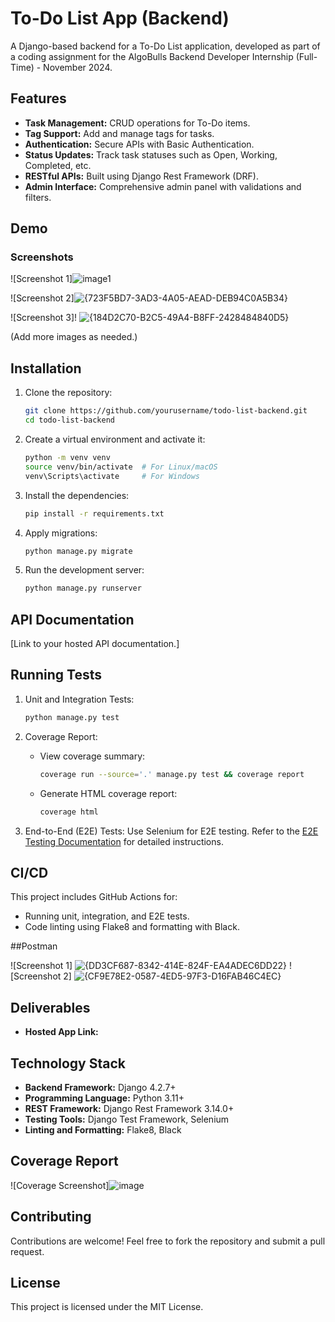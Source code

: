 # To-Do List App (Backend)

A Django-based backend for a To-Do List application, developed as part of a coding assignment for the AlgoBulls Backend Developer Internship (Full-Time) - November 2024.

## Features

- **Task Management:** CRUD operations for To-Do items.
- **Tag Support:** Add and manage tags for tasks.
- **Authentication:** Secure APIs with Basic Authentication.
- **Status Updates:** Track task statuses such as Open, Working, Completed, etc.
- **RESTful APIs:** Built using Django Rest Framework (DRF).
- **Admin Interface:** Comprehensive admin panel with validations and filters.

## Demo



### Screenshots

![Screenshot 1]![image1](https://github.com/user-attachments/assets/a8f94b09-1948-4a67-97cc-e4601b9cb17e)

![Screenshot 2]![{723F5BD7-3AD3-4A05-AEAD-DEB94C0A5B34}](https://github.com/user-attachments/assets/a568dcd7-b631-420c-ba69-dc420905c65e)

![Screenshot 3]! ![{184D2C70-B2C5-49A4-B8FF-2428484840D5}](https://github.com/user-attachments/assets/d337c7b0-f5d7-4b9c-a75c-a5da9aa4c5c2)



(Add more images as needed.)

## Installation

1. Clone the repository:
   ```bash
   git clone https://github.com/yourusername/todo-list-backend.git
   cd todo-list-backend
   ```

2. Create a virtual environment and activate it:
   ```bash
   python -m venv venv
   source venv/bin/activate  # For Linux/macOS
   venv\Scripts\activate     # For Windows
   ```

3. Install the dependencies:
   ```bash
   pip install -r requirements.txt
   ```

4. Apply migrations:
   ```bash
   python manage.py migrate
   ```

5. Run the development server:
   ```bash
   python manage.py runserver
   ```

## API Documentation

[Link to your hosted API documentation.]

## Running Tests

1. Unit and Integration Tests:
   ```bash
   python manage.py test
   ```

2. Coverage Report:
   - View coverage summary:
     ```bash
     coverage run --source='.' manage.py test && coverage report
     ```
   - Generate HTML coverage report:
     ```bash
     coverage html
     ```

3. End-to-End (E2E) Tests:
   Use Selenium for E2E testing. Refer to the [E2E Testing Documentation](https://docs.djangoproject.com/en/4.2/topics/testing/) for detailed instructions.

## CI/CD

This project includes GitHub Actions for:
- Running unit, integration, and E2E tests.
- Code linting using Flake8 and formatting with Black.


##Postman

![Screenshot 1] ![{DD3CF687-8342-414E-824F-EA4ADEC6DD22}](https://github.com/user-attachments/assets/85b6e536-78a9-426a-9711-619b4487440c)
![Screenshot 2] ![{CF9E78E2-0587-4ED5-97F3-D16FAB46C4EC}](https://github.com/user-attachments/assets/341de69b-1853-4ee9-a5f0-e986c0eec88a)


## Deliverables

- **Hosted App Link:** 


## Technology Stack

- **Backend Framework:** Django 4.2.7+
- **Programming Language:** Python 3.11+
- **REST Framework:** Django Rest Framework 3.14.0+
- **Testing Tools:** Django Test Framework, Selenium
- **Linting and Formatting:** Flake8, Black

## Coverage Report

![Coverage Screenshot]![image](https://github.com/user-attachments/assets/36029d8f-51a8-4ad3-9c22-8a94070a030d)


## Contributing

Contributions are welcome! Feel free to fork the repository and submit a pull request.

## License

This project is licensed under the MIT License.
